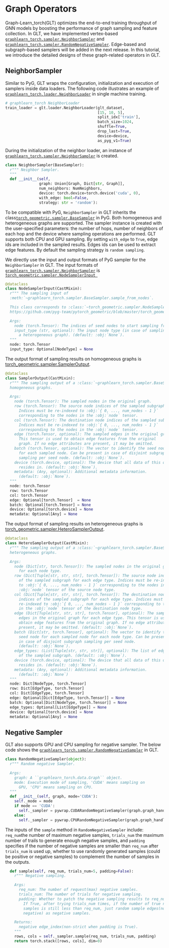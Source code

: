 # Graph Operators

Graph-Learn_torch(GLT) optimizes the end-to-end training throughput of GNN 
models by boosting the performance of graph sampling and feature collection. 
In GLT, we have implemented vertex-based
[`graphlearn_torch.sampler.NeighborSampler`](graphlearn_torch.sampler.NeighborSampler)
and 
[`graphlearn_torch.sampler.RandomNegativeSampler`](graphlearn_torch.sampler.RandomNegativeSampler).
Edge-based and subgraph-based samplers will be added in the next release.
In this tutorial, we introduce the detailed designs of these graph-related operators in GLT.

## NeighborSampler
Similar to PyG, GLT wraps the configuration, initialization and execution
of samplers inside data loaders. The following code illustrates an example
of [`graphlearn_torch.loader.NeighborLoader`](graphlearn_torch.loader.NeighborLoader) 
in single machine training.

``` python
# graphlearn_torch NeighborLoader
train_loader = glt.loader.NeighborLoader(glt_dataset,
                                         [15, 10, 5],
                                         split_idx['train'],
                                         batch_size=1024,
                                         shuffle=True,
                                         drop_last=True,
                                         device=device,
                                         as_pyg_v1=True)
```

During the initialization of the neighbor loader, an instance of 
[`graphlearn_torch.sampler.NeighborSampler`](graphlearn_torch.sampler.NeighborSampler)
is created.

``` python
class NeighborSampler(BaseSampler):
  r""" Neighbor Sampler.
  """
  def __init__(self,
               graph: Union[Graph, Dict[str, Graph]],
               num_neighbors: NumNeighbors,
               device: torch.device=torch.device('cuda', 0),
               with_edge: bool=False,
               strategy: str = 'random'):
```

To be compatible with PyG, ``NeighborSampler`` in GLT inherits the class[`torch_geometric.sampler.BaseSampler`](https://github.com/pyg-team/pytorch_geometric/blob/master/torch_geometric/sampler/base.py)
in PyG. Both homogeneous and heterogeneous graphs are supported. 
The sampler instance is created with the user-specified parameters: 
the number of hops, number of neighbors of each hop and the device where
sampling operations are performed. GLT supports both CPU and GPU sampling. 
By setting ``with_edge`` to ``True``, edge ids are included in the sampled results.
Edges ids can be used to extract edge features. By default the sampling 
strategy is ``random sampling``.

We directly use the input and output formats of PyG sampler for the
``NeighborSampler`` in GLT. The input formats of 
[`graphlearn_torch.sampler.NeighborSampler`](graphlearn_torch.sampler.NeighborSampler)
is 
[`torch_geometric.sampler.NodeSamplerInput `](https://github.com/pyg-team/pytorch_geometric/blob/master/torch_geometric/sampler/base.py)

```python
@dataclass
class NodeSamplerInput(CastMixin):
  r""" The sampling input of
  :meth:`~graphlearn_torch.sampler.BaseSampler.sample_from_nodes`.

  This class corresponds to :class:`~torch_geometric.sampler.NodeSamplerInput`:
  https://github.com/pyg-team/pytorch_geometric/blob/master/torch_geometric/sampler/base.py

  Args:
    node (torch.Tensor): The indices of seed nodes to start sampling from.
    input_type (str, optional): The input node type (in case of sampling in
      a heterogeneous graph). (default: :obj:`None`).
  """
  node: torch.Tensor
  input_type: Optional[NodeType] = None
  ```

The output format of sampling results on homogeneous graphs is
[torch_geometric.sampler.SamplerOutput](https://github.com/pyg-team/pytorch_geometric/blob/master/torch_geometric/sampler/base.py).

```python
@dataclass
class SamplerOutput(CastMixin):
  r""" The sampling output of a :class:`~graphlearn_torch.sampler.BaseSampler` on
  homogeneous graphs.

  Args:
    node (torch.Tensor): The sampled nodes in the original graph.
    row (torch.Tensor): The source node indices of the sampled subgraph.
      Indices must be re-indexed to :obj:`{ 0, ..., num_nodes - 1 }`
      corresponding to the nodes in the :obj:`node` tensor.
    col (torch.Tensor): The destination node indices of the sampled subgraph.
      Indices must be re-indexed to :obj:`{ 0, ..., num_nodes - 1 }`
      corresponding to the nodes in the :obj:`node` tensor.
    edge (torch.Tensor, optional): The sampled edges in the original graph.
      This tensor is used to obtain edge features from the original
      graph. If no edge attributes are present, it may be omitted.
    batch (torch.Tensor, optional): The vector to identify the seed node
      for each sampled node. Can be present in case of disjoint subgraph
      sampling per seed node. (default: :obj:`None`).
    device (torch.device, optional): The device that all data of this output
      resides in. (default: :obj:`None`).
    metadata: (Any, optional): Additional metadata information.
      (default: :obj:`None`).
  """
  node: torch.Tensor
  row: torch.Tensor
  col: torch.Tensor
  edge: Optional[torch.Tensor]  = None
  batch: Optional[torch.Tensor] = None
  device: Optional[torch.device] = None
  metadata: Optional[Any] = None
  ```
The output format of sampling results on heterogeneous graphs is
[torch_geometric.sampler.HeteroSamplerOutput](https://github.com/pyg-team/pytorch_geometric/blob/master/torch_geometric/sampler/base.py).

```python
@dataclass
class HeteroSamplerOutput(CastMixin):
  r""" The sampling output of a :class:`~graphlearn_torch.sampler.BaseSampler` on
  heterogeneous graphs.

  Args:
    node (Dict[str, torch.Tensor]): The sampled nodes in the original graph
      for each node type.
    row (Dict[Tuple[str, str, str], torch.Tensor]): The source node indices
      of the sampled subgraph for each edge type. Indices must be re-indexed
      to :obj:`{ 0, ..., num_nodes - 1 }` corresponding to the nodes in the
      :obj:`node` tensor of the source node type.
    col (Dict[Tuple[str, str, str], torch.Tensor]): The destination node
      indices of the sampled subgraph for each edge type. Indices must be
      re-indexed to :obj:`{ 0, ..., num_nodes - 1 }` corresponding to the nodes
      in the :obj:`node` tensor of the destination node type.
    edge (Dict[Tuple[str, str, str], torch.Tensor], optional): The sampled
      edges in the original graph for each edge type. This tensor is used to
      obtain edge features from the original graph. If no edge attributes are
      present, it may be omitted. (default: :obj:`None`).
    batch (Dict[str, torch.Tensor], optional): The vector to identify the
      seed node for each sampled node for each node type. Can be present
      in case of disjoint subgraph sampling per seed node.
      (default: :obj:`None`).
    edge_types: (List[Tuple[str, str, str]], optional): The list of edge types
      of the sampled subgraph. (default: :obj:`None`).
    device (torch.device, optional): The device that all data of this output
      resides in. (default: :obj:`None`).
    metadata: (Any, optional): Additional metadata information.
      (default: :obj:`None`)
  """
  node: Dict[NodeType, torch.Tensor]
  row: Dict[EdgeType, torch.Tensor]
  col: Dict[EdgeType, torch.Tensor]
  edge: Optional[Dict[EdgeType, torch.Tensor]] = None
  batch: Optional[Dict[NodeType, torch.Tensor]] = None
  edge_types: Optional[List[EdgeType]] = None
  device: Optional[torch.device] = None
  metadata: Optional[Any] = None
  ```

## Negative Sampler
GLT also supports GPU and CPU sampling for negative sampler. The below
code shows the [`graphlearn_torch.sampler.RandomNegativeSampler`](graphlearn_torch.sampler.RandomNegativeSampler) in GLT.

```python
class RandomNegativeSampler(object):
  r""" Random negative Sampler.

  Args:
    graph: A ``graphlearn_torch.data.Graph`` object.
    mode: Execution mode of sampling, 'CUDA' means sampling on
      GPU, 'CPU' means sampling on CPU.
  """
  def __init__(self, graph, mode='CUDA'):
    self._mode = mode
    if mode == 'CUDA':
      self._sampler = pywrap.CUDARandomNegativeSampler(graph.graph_handler)
    else:
      self._sampler = pywrap.CPURandomNegativeSampler(graph.graph_handler)
```

The inputs of the ``sample`` method in ``RandomNegativeSampler`` include:
 ``req_num``the number of maximum negative samples, ``trials_num`` the maximum number of 
 trails to generate enough negative samples, and ``padding`` specifies if the
 number of negative samples are smaller than ``req_num`` after ``trials_num``
 is used up, whether to use randomly generated samples (could be positive or negative samples) to complement the number of samples in the outputs.
 
```python
  def sample(self, req_num, trials_num=5, padding=False):
    r""" Negative sampling.

    Args:
      req_num: The number of request(max) negative samples.
      trials_num: The number of trials for negative sampling.
      padding: Whether to patch the negative sampling results to req_num.
        If True, after trying trials_num times, if the number of true negative
        samples is still less than req_num, just random sample edges(non-strict
        negative) as negative samples.

    Returns:
      negative edge_index(non-strict when padding is True).
    """
    rows, cols = self._sampler.sample(req_num, trials_num, padding)
    return torch.stack([rows, cols], dim=0)
```


